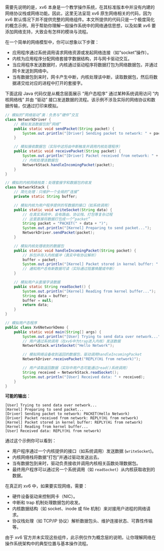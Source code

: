 需要先说明的是，xv6 本身是一个教学操作系统，在其标准版本中并没有内建的网络协议栈或网络功能。因此，这里无法呈现 xv6 原生网络相关的代码，因为 xv6 默认情况下并不提供完整的网络组件。本文所提供的代码只是一个极度简化的概念示例，用于帮助你理解一般操作系统中的网络通信思想，以及如果 xv6 要添加网络支持，大致会有怎样的模块与流程。

在一个简单的网络模型中，你可以想象以下步骤：

- 应用程序通过系统调用请求网络资源或发起网络连接（如“socket”操作）。
- 内核为应用程序分配网络套接字数据结构，并与网卡驱动交互。
- 当应用程序发送数据时，内核通过驱动程序将数据打包为网络数据包，并通过网卡发送到网络中。
- 当有数据包到来时，网卡产生中断，内核处理该中断，读取数据包，然后将数据递交给对应的进程中打开的套接字。

下面这段 Java 代码仅是从概念层面展示 “用户态程序” 通过某种系统调用访问 “内核网络栈” 并由 “驱动” 接口发送数据的流程。该示例不涉及实际的网络协议和数据传输，仅通过打印来模拟。

```java
// 模拟的“网络驱动”类：负责与“硬件”交互
class NetworkDriver {
    // 模拟发送数据包到“网络”
    public static void sendPacket(String packet) {
        System.out.println("[Driver] Sending packet to network: " + packet);
    }

    // 模拟接收数据包（实际中这将由中断触发并调用内核处理程序）
    public static void receivePacket(String packet) {
        System.out.println("[Driver] Packet received from network: " + packet);
        // 内核处理该数据包
        NetworkStack.handleIncomingPacket(packet);
    }
}

// 模拟的内核网络栈类：处理套接字和数据包的收发
class NetworkStack {
    // 简化处理：只维护一个全局的“连接”
    private static String buffer;

    // 模拟内核为用户程序提供的写数据的接口（如系统调用）
    public static void writeSocket(String data) {
        // 在真实系统中，会有路由、协议栈、打包等复杂过程
        // 这里直接将数据打包成一个“packet”
        String packet = "PACKET(" + data + ")";
        System.out.println("[Kernel] Preparing to send packet...");
        NetworkDriver.sendPacket(packet);
    }

    // 模拟内核处理收到的数据包
    public static void handleIncomingPacket(String packet) {
        // 拆包并存入内核缓冲（真实中有协议解析）
        buffer = packet;
        System.out.println("[Kernel] Packet stored in kernel buffer: " + buffer);
        // 通知用户态有新数据可读（实际通过阻塞唤醒或中断）
    }

    // 模拟用户从套接字读数据
    public static String readSocket() {
        System.out.println("[Kernel] Reading from kernel buffer...");
        String data = buffer;
        buffer = null;
        return data;
    }
}

// 模拟用户态程序
public class Xv6NetworkDemo {
    public static void main(String[] args) {
        System.out.println("[User] Trying to send data over network...");
        // 用户通过系统调用（在xv6中为trap进入内核）发送数据
        NetworkStack.writeSocket("Hello Network");

        // 模拟网络设备收到返回的数据包，驱动调用handleIncomingPacket
        NetworkDriver.receivePacket("REPLY(Hi from network)");

        // 用户读取返回数据（实际中用户态可能通过read()系统调用）
        String received = NetworkStack.readSocket();
        System.out.println("[User] Received data: " + received);
    }
}
```

**可能的输出**：

```
[User] Trying to send data over network...
[Kernel] Preparing to send packet...
[Driver] Sending packet to network: PACKET(Hello Network)
[Driver] Packet received from network: REPLY(Hi from network)
[Kernel] Packet stored in kernel buffer: REPLY(Hi from network)
[Kernel] Reading from kernel buffer...
[User] Received data: REPLY(Hi from network)
```

通过这个示例你可以看到：

- 用户程序通过一个内核提供的接口（如系统调用）发送数据 (`writeSocket`)。
- 内核网络栈将数据“打包”并通过驱动发送出去。
- 当有数据包到来时，驱动负责接收并调用内核相关函数处理数据包。
- 最终用户程序可以通过另一个系统调用（如 `readSocket`）从内核获取收到的数据。

在真正的 xv6 中，如果要实现网络，需要：

- 硬件设备驱动来控制网卡（NIC）。
- 中断和 trap 机制处理数据包的收发。
- 内核数据结构（如 socket、inode 或 file 机制）来对接用户进程的网络请求。
- 协议栈处理（如 TCP/IP 协议）解析数据包头、维护连接状态、可靠性传输等。

由于 xv6 官方并未实现这些组件，此示例仅作为概念层的说明，让你理解网络在操作系统架构中的典型位置与基本操作流程。